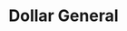 ---
title: "Dollar General"
url: /battle-creek/dollar-general-west-columbia-avenue/
shop: Kramladen
---